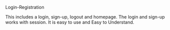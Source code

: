 Login-Registration

This includes a login, sign-up, logout and homepage. The login and sign-up works with session. It is easy to use and Easy to Understand.
